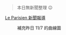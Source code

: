 > 本日無新聞整理 😉

[Le Parisien 新聞報導](https://www.leparisien.fr/societe/coronavirus-en-france-270-nouveaux-deces-et-38-619-contaminations-08-11-2020-8407306.php)

<Figure date={date} srcx="a">補充昨日 11/7 的曲線圖</Figure>
